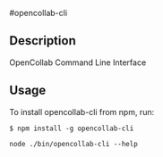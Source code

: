#opencollab-cli

## Description

OpenCollab Command Line Interface

## Usage

To install opencollab-cli from npm, run:

```
$ npm install -g opencollab-cli
```

```node ./bin/opencollab-cli --help```



